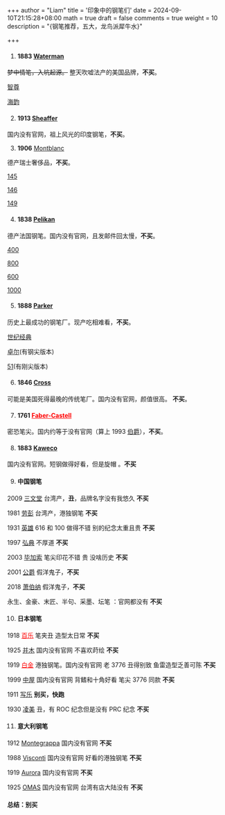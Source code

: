 +++
author = "Liam"
title = '印象中的钢笔们'
date = 2024-09-10T21:15:28+08:00
math = true 
draft = false
comments = true
weight = 10
description = "{钢笔推荐，五大，龙鸟派犀牛水}"

+++

1. #### 1883 [Waterman](https://www.waterman-zh.cn/)

~~梦中情笔，入坑起源。~~ 整天吹嘘法产的美国品牌，**不买**。

[智尊](https://www.waterman-zh.cn/exception-pens-china.html)

[海韵](https://www.waterman-zh.cn/carene-pens-china.html)



2. ####  1913 [Sheaffer](https://sheaffer.com/)

国内没有官网，祖上风光的印度钢笔，**不买**。



3. **1906** [Montblanc](https://www.montblanc.cn/cn/zh-cn/home.html)

德产瑞士奢侈品，**不买**。

[145](https://www.montblanc.cn/cn/zh-cn/collection/writing-instruments/meisterstuck/mb132464-meisterstueck-gold-coated-classique-fountain-pen-m.html)

[146](https://www.montblanc.cn/cn/zh-cn/collection/writing-instruments/meisterstuck/mb132460-meisterstueck-gold-coated-legrand-fountain-pen-m.html)

[149](https://www.montblanc.cn/cn/zh-cn/collection/writing-instruments/meisterstuck/mb132113-meisterstueck-gold-coated-149-fountain-pen-m.html)



4. #### 1838 [Pelikan](https://www.pelikan.com/)

德产法国钢笔。国内没有官网，且发邮件回太慢，**不买**。

[400](https://detail.tmall.com/item.htm?id=656546423243&scene=taobao_shop&spm=a1z10.1-b.w5003-24574726500.2.4e49341eL0V4EQ&skuId=4730612692269)

[800](https://detail.tmall.com/item.htm?abbucket=9&id=658939576087&pisk=fFXK4KO_bP4nUynt6bNMZpegxxqgoTIeCwSjEUYnNNQO4ZplxwVFw1IVWkJlrgTRyNYNKk8uY4QR2MdBA3MBCVtXD2TSdgiJVNvBa6Yk-UpR4ZEgo-2cYMJyhr40nTHLpGvBAUMBFuT62nSafHSfYMJyPc07i1sEyUnYObtWPlp62ntBFHOWClKJ439WRQg1f3T6FU_WOFw64nKBV3GB5lKvD4iBRXMs5nKSP2_WFlp6Vnl20JLzPEkRaPEbzbG5gYM5dJRpkv86bhXOuBTXTRD-e0-p9EsBWryYAUO14QBr4YdcAs7ycwgQyUWOf91flPcHRsKRm_QYhY-NOwB6wOqzHGJp2I9W60M5XdTWMOvbhVKN1Mf5Lwn-FHWhnQL26uMyZd6DGs_K4oS6d3_ygT4qLes50t5DHJ32v1svBglfntdOLqYvqXZTXblyOh7bkGPsvtQprhL0jFcraCQ2XEqTXblyOh-9olcmabROu&rn=b3318ebb22177bb7702bb0793b528cb5&spm=a1z10.5-b.w4011-23793798797.104.5eac5f3c0gu8SQ&skuId=4933259947901)

[600](https://detail.tmall.com/item.htm?abbucket=3&id=658934972285&pisk=fnymdOMeiSlbUPRoq_kf_fWAqo1JlnMsMPptWA3Na4uSWSUTMNDgr4ptMsaOj74aPj34Il9iblz1cVIfwoZjCA7dJwBLcowWbMC8nfrrauip3EPR2G2qCA7dSQpZG9D_Rq-wBqRr44iibdl474orb4o2_qzZzboEbKka7ASoacm27dkZgUrrPDd27Iuq4ToEXc8Z0PrPqcGqIEuxgfePkxVWiPPX98nmiVvxrd4UUpho8ogyQ62omegU04vwQqhM_SruDZvQ2xwT-DUAUK43bkNZZRYP-Vwu4-PaVEbinuUbKxyhoKn-FqGU_bjV3uDmof2iaHdSn5zbIjNDfMZr3zNIRj55P02Ypf0IZU742u0qt54APduYtuzo98LJpvPQrRcELg-2aB7TOdiPX8R61joSq2LURXmEiecc_gjkTPGqVmrRqgA61joSq2IlqByjg0i42&rn=c75603a2d14c373185642ca8e2b67789&spm=a1z10.3-b.w4011-23793968021.66.4e3a2a70sfaeiL&skuId=4759810725049)

[1000](https://detail.tmall.com/item.htm?abbucket=3&id=647854657748&rn=82228ed996f89876f23d151a65b8b160&spm=a1z10.3-b.w4011-23793968021.52.5eb32a70auzNRD&skuId=4675288353651)



5. #### 1888 [Parker](https://www.parkerpen.cn/)

历史上最成功的钢笔厂。现产吃相难看，**不买**。

[世纪经典](https://www.parkerpen.cn/duofold-pens-cn.html)

[卓尔](https://www.parkerpen.cn/sonnet-pens-cn.html)(有钢尖版本)

[51](https://www.parkerpen.cn/parker-51-pens-cn.html)(有刚尖版本)



6. #### 1846 [Cross](https://cross.com/)

可能是美国死得最晚的传统笔厂。国内没有官网，颜值很高。 **不买**。



7. #### 1761 <a href="https://www.faber-castell.cn/" style="color:red;">Faber-Castell</a>


密恐笔尖。国内约等于没有官网（算上 1993 [伯爵](http://www.graf-von-faber-castell.com.cn/)），**不买**。



8. #### 1883 [Kaweco](https://www.kaweco-pen.com/)

国内没有官网。短钢做得好看，但是旋帽 。**不买**



9. #### 中国钢笔

2009 [三文堂](https://www.twsbi.com/) 台湾产，**丑**，品牌名字没有我悠久 **不买**

1981 [劳彭](https://laban.com/) 台湾产，港独钢笔 **不买**

1931 [英雄](https://hero.com.cn/) 616 和 100 做得不错 别的纪念太重且贵 **不买**

1997 [弘典](http://www.winwinsky.com/index.asp) 不厚道 **不买**

2003 [毕加索](https://www.sh-picasso.com/) 笔尖印花不错 贵 没啥历史 **不买**

2001 [公爵](https://dukebg.pw666.cn/) 假洋鬼子，**不买**

2018 [萧伯纳](http://www.bernardshaw.vip/) 假洋鬼子，**不买**

永生、金豪、末匠、半句、采墨、坛笔 ：官网都没有 **不买**



10. #### 日本钢笔

1918 <a href="https://www.pilotpen.com.cn/" style="color:red;">百乐</a> 笔夹丑 造型太日常 **不买**

1925 [并木](https://www.pilot-namiki.com/en/) 国内没有官网 不喜欢莳绘 **不买**

1919 <a href="https://www.platinum-pen.co.jp/" style="color:red;">白金</a> 港独钢笔。国内没有官网 老 3776 丑得别致 鱼雷造型乏善可陈 **不买**

1999 [中屋](https://www.nakaya.org/) 国内没有官网 背鳍和十角好看 笔尖 3776 同款 **不买**

1911 [写乐](https://cn.sailor.co.jp/) **别买，快跑**

1930 [凌美](http://www.lamy.hk/) 丑，有 ROC 纪念但是没有 PRC 纪念 **不买**



11. #### 意大利钢笔

1912 [Montegrappa](https://www.montegrappa.com/) 国内没有官网  **不买**

1988 [Visconti](https://www.visconti.it/) 国内没有官网 好看的港独钢笔 **不买**

1919 [Aurora](https://www.aurorapen.it/) 国内没有官网 **不买**

1925 [OMAS](https://omasofficial.com/) 国内没有官网 台湾有店大陆没有 **不买**







####  总结：别买
